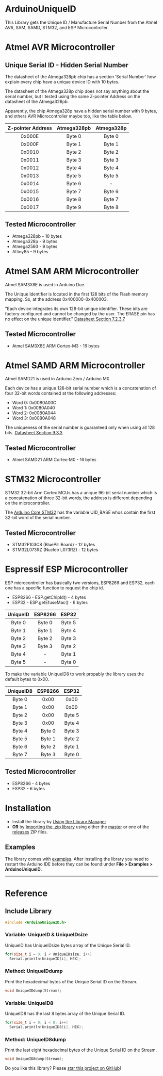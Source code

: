 # ArduinoUniqueID

This Library gets the Unique ID / Manufacture Serial Number from the Atmel AVR, SAM, SAMD, STM32, and ESP Microcontroller.

# Atmel AVR Microcontroller

## Unique Serial ID - Hidden Serial Number

The datasheet of the Atmega328pb chip has a section 'Serial Number' how explain every chip have a unique device ID with 10 bytes. <br/>

The datasheet of the Atmega328p chip does not say anything about the serial number, but I tested using the same Z-pointer Address on the datasheet of the Atmega328pb. <br/>

Apparently, the chip Atmega328p have a hidden serial number with 9 bytes, and others AVR Microcontroller maybe too, like the table below. <br/>

| Z-pointer Address | Atmega328pb | Atmega328p |
| :-------: | :------: | :------:|
| 0x000E | Byte 0 | Byte 0 |
| 0x000F | Byte 1 | Byte 1 |
| 0x0010 | Byte 2 | Byte 2 |
| 0x0011 | Byte 3 | Byte 3 |
| 0x0012 | Byte 4 | Byte 4 |
| 0x0013 | Byte 5 | Byte 5 |
| 0x0014 | Byte 6 | - |
| 0x0015 | Byte 7 | Byte 6 |
| 0x0016 | Byte 8 | Byte 7 |
| 0x0017 | Byte 9 | Byte 8 |

## Tested Microcontroller

* Atmega328pb - 10 bytes
* Atmega328p - 9 bytes
* Atmega2560 - 9 bytes
* Attiny85 - 9 bytes

# Atmel SAM ARM Microcontroller

Atmel SAM3X8E is used in Arduino Due. 

The Unique Identifier is located in the first 128 bits of the Flash memory mapping. So, at the address 0x400000-0x400003.

"Each device integrates its own 128-bit unique identifier. These bits are factory configured and cannot be changed by the user. The ERASE pin has no effect on the unique identifier." [Datasheet Section 7.2.3.7](http://ww1.microchip.com/downloads/en/devicedoc/atmel-11057-32-bit-cortex-m3-microcontroller-sam3x-sam3a_datasheet.pdf)

## Tested Microcontroller

* Atmel SAM3X8E ARM Cortex-M3 - 16 bytes

# Atmel SAMD ARM Microcontroller

Atmel SAMD21 is used in Arduino Zero / Arduino M0. 

Each device has a unique 128-bit serial number which is a concatenation of four 32-bit words contained at the following addresses: 

* Word 0: 0x0080A00C 
* Word 1: 0x0080A040
* Word 2: 0x0080A044
* Word 3: 0x0080A048

The uniqueness of the serial number is guaranteed only when using all 128 bits. [Datasheet Section 9.3.3](https://cdn.sparkfun.com/datasheets/Dev/Arduino/Boards/Atmel-42181-SAM-D21_Datasheet.pdf)

## Tested Microcontroller

* Atmel SAMD21 ARM Cortex-M0 - 16 bytes

# STM32 Microcontroller

STM32 32-bit Arm Cortex MCUs has a unique 96-bit serial number which is a concatenation of three 32-bit words, the address is different depending on the microcontroller. 

The [Arduino Core STM32](https://github.com/stm32duino/Arduino_Core_STM32) has the variable UID_BASE whos contain the first 32-bit word of the serial number.

## Tested Microcontroller

* STM32F103C8 (BluePill Board) - 12 bytes
* STM32L073RZ (Nucleo L073RZ) - 12 bytes

# Espressif ESP Microcontroller

ESP microcontroller has basically two versions, ESP8266 and ESP32, each one has a specific function to request the chip id. <br/>

* ESP8266 - ESP.getChipId() - 4 bytes
* ESP32 - ESP.getEfuseMac() - 6 bytes

| UniqueID | ESP8266 | ESP32 |
| :-------: | :------: | :------:|
| Byte 0| Byte 0 | Byte 5 |
| Byte 1| Byte 1 | Byte 4 |
| Byte 2| Byte 2 | Byte 3 |
| Byte 3| Byte 3 | Byte 2 |
| Byte 4| - | Byte 1 |
| Byte 5| - | Byte 0 |

To make the variable UniqueID8 to work propably the library uses the default bytes to 0x00. <br/>

| UniqueID8 | ESP8266 | ESP32 |
| :-------: | :------: | :------:|
| Byte 0| 0x00 | 0x00 |
| Byte 1| 0x00 | 0x00 |
| Byte 2| 0x00 | Byte 5 |
| Byte 3| 0x00 | Byte 4 |
| Byte 4| Byte 0 | Byte 3 |
| Byte 5| Byte 1 | Byte 2 |
| Byte 6| Byte 2 | Byte 1 |
| Byte 7| Byte 3 | Byte 0 |

## Tested Microcontroller

* ESP8266 - 4 bytes
* ESP32 - 6 bytes

# Installation

* Install the library by [Using the Library Manager](https://www.arduino.cc/en/Guide/Libraries#toc3)
* **OR** by [Importing the .zip library](https://www.arduino.cc/en/Guide/Libraries#toc4) using either the [master](https://github.com/ricaun/ArduinoUniqueID/archive/1.0.7.zip) or one of the [releases](https://github.com/ricaun/ArduinoUniqueID/releases) ZIP files.

## Examples

The library comes with [examples](examples). After installing the library you need to restart the Arduino IDE before they can be found under **File > Examples > ArduinoUniqueID**.

---

# Reference

## Include Library

```c
#include <ArduinoUniqueID.h>
```

### Variable: UniqueID & UniqueIDsize

UniqueID has UniqueIDsize bytes array of the Unique Serial ID.

```c
for(size_t i = 0; i < UniqueIDsize; i++)
  Serial.println(UniqueID[i], HEX);
```

### Method: UniqueIDdump

Print the hexadecimal bytes of the Unique Serial ID on the Stream.

```c
void UniqueIDdump(Stream);
```

### Variable: UniqueID8

UniqueID8 has the last 8 bytes array of the Unique Serial ID.

```c
for(size_t i = 0; i < 8; i++)
  Serial.println(UniqueID8[i], HEX);
```

### Method: UniqueID8dump

Print the last eight hexadecimal bytes of the Unique Serial ID on the Stream.

```c
void UniqueID8dump(Stream);
```

Do you like this library? Please [star this project on GitHub](https://github.com/ricaun/ArduinoUniqueID/stargazers)!
